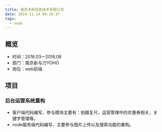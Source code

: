 ```yaml
---
title: 南京⽊拓信息技术有限公司
date: 2019-11-14 09:16:37
tags:
  - node
---
```

## 概览
- 时间：2016.03—2016.08
- 部门：南京新与⼒YOHO
- 岗位：web前端
## 项目
### 后台运营系统重构
- 客户端代码编写，参与模块主要有：拍摄复尺，运营管理中的优惠券相关，关键字管理等。
- node服务端代码编写，主要参与图⽚上传以及搜索功能的重构。